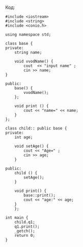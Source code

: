 Код:

	#include <iostream>
	#include <string>
	#include <conio.h>
	
	using namespace std;
	
	class base {
	private:
		string name;
		
		void vvodName() {
			cout  << "input name" ;
			cin >> name;
	}

	public:
		base() {
			vvodName();
		};
		
		void print () {
			cout << "name=" << name;
		}
	};
	
	class child:: public base {
	private:
		int age;
		
		void setAge() {
			cout << "Age=" ;
			cin >> age;
		}
	
	public:
		child () {
			setAge();
		}
	
		void print() {
			base::print();
			cout << "age:" << age;
		}
		};
	
	int main {
		child.q1;
		q1.print();
		_getch();
		return 0;
	}

